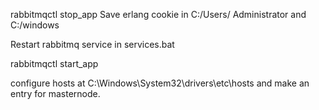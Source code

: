 rabbitmqctl stop_app
Save erlang cookie in C:/Users/ Administrator and C:/windows


Restart rabbitmq service in services.bat 

rabbitmqctl start_app

configure hosts at C:\Windows\System32\drivers\etc\hosts and make an entry for masternode.
